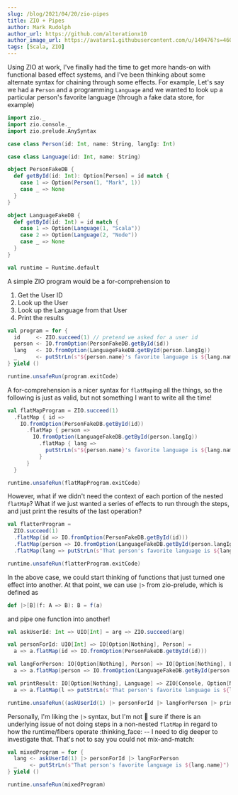 ```yaml
---
slug: /blog/2021/04/20/zio-pipes
title: ZIO + Pipes
author: Mark Rudolph
author_url: https://github.com/alterationx10
author_image_url: https://avatars1.githubusercontent.com/u/149476?s=460&v=4
tags: [Scala, ZIO]
---
```


Using ZIO at work, I've finally had the time to get more hands-on with functional based effect systems,
and I've been thinking about some alternate syntax for chaining through some effects.
For example, Let's say we had a `Person` and a programming `Language` and we wanted to look up
a particular person's favorite language (through a fake data store, for example)

```scala mdoc
import zio._
import zio.console._
import zio.prelude.AnySyntax

case class Person(id: Int, name: String, langIg: Int)

case class Language(id: Int, name: String)

object PersonFakeDB {
  def getById(id: Int): Option[Person] = id match {
    case 1 => Option(Person(1, "Mark", 1))
    case _ => None
  }
}

object LanguageFakeDB {
  def getById(id: Int) = id match {
    case 1 => Option(Language(1, "Scala"))
    case 2 => Option(Language(2, "Node"))
    case _ => None
  }
}

val runtime = Runtime.default
```

A simple ZIO program would be a for-comprehension to

1. Get the User ID
2. Look up the User
3. Look up the Language from that User
4. Print the results

```scala mdoc
val program = for {
  id     <- ZIO.succeed(1) // pretend we asked for a user id
  person <- IO.fromOption(PersonFakeDB.getById(id))
  lang   <- IO.fromOption(LanguageFakeDB.getById(person.langIg))
  _      <- putStrLn(s"${person.name}'s favorite language is ${lang.name}")
} yield ()

runtime.unsafeRun(program.exitCode)
```

A for-comprehension is a nicer syntax for `flatMap`ing all the things, so the following is
just as valid, but not something I want to write all the time!

```scala mdoc
val flatMapProgram = ZIO.succeed(1)
  .flatMap { id =>
    IO.fromOption(PersonFakeDB.getById(id))
      .flatMap { person =>
        IO.fromOption(LanguageFakeDB.getById(person.langIg))
          .flatMap { lang =>
            putStrLn(s"${person.name}'s favorite language is ${lang.name}")
          }
      }
  }

runtime.unsafeRun(flatMapProgram.exitCode)
```

However, what if we didn't need the context of each portion of the nested `flatMap`?
What if we just wanted a series of effects to run through the steps, and just print the results
of the last operation?

```scala mdoc
val flatterProgram = 
  ZIO.succeed(1)
  .flatMap(id => IO.fromOption(PersonFakeDB.getById(id)))
  .flatMap(person => IO.fromOption(LanguageFakeDB.getById(person.langIg)))
  .flatMap(lang => putStrLn(s"That person's favorite language is ${lang.name}"))

runtime.unsafeRun(flatterProgram.exitCode)
```

In the above case, we could start thinking of functions that just turned one effect into another.
At that point, we can use `|>` from zio-prelude, which is defined as 
```scala
def |>[B](f: A => B): B = f(a)
```` 
and pipe one function into another!

```scala mdoc
val askUserId: Int => UIO[Int] = arg => ZIO.succeed(arg)

val personForId: UIO[Int] => IO[Option[Nothing], Person] = 
  a => a.flatMap(id => IO.fromOption(PersonFakeDB.getById(id)))

val langForPerson: IO[Option[Nothing], Person] => IO[Option[Nothing], Language] = 
  a => a.flatMap(person => IO.fromOption(LanguageFakeDB.getById(person.langIg)))

val printResult: IO[Option[Nothing], Language] => ZIO[Console, Option[Nothing], Unit] = 
  a => a.flatMap(l => putStrLn(s"That person's favorite language is ${l.name}").provideLayer(Console.live))

runtime.unsafeRun((askUserId(1) |> personForId |> langForPerson |> printResult).exitCode)
```

Personally, I'm liking the `|>` syntax, but I'm not :100: sure if there is an underlying issue of
not doing steps in a non-nested `flatMap` in regard to how the runtime/fibers operate :thinking_face: -- 
I need to dig deeper to investigate that.  That's not to say you could not mix-and-match:

```scala mdoc
val mixedProgram = for {
  lang <- askUserId(1) |> personForId |> langForPerson
  _    <- putStrLn(s"That person's favorite language is ${lang.name}")
} yield ()

runtime.unsafeRun(mixedProgram)
```
